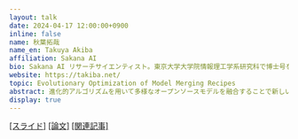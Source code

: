 ```yaml
---
layout: talk
date: 2024-04-17 12:00:00+0900
inline: false
name: 秋葉拓哉
name_en: Takuya Akiba
affiliation: Sakana AI
bio: Sakana AI リサーチサイエンティスト。東京大学大学院情報理工学系研究科で博士号を取得後、国立情報学研究所、Preferred Networks、Stability AIを経て、現職。現在は生成基盤モデルに関連する複数の研究プロジェクトを手掛ける。共著書に『Kaggleに挑む深層学習プログラミングの極意』（講談社）などがある。
website: https://takiba.net/
topic: Evolutionary Optimization of Model Merging Recipes
abstract: 進化的アルゴリズムを用いて多様なオープンソースモデルを融合することで新しい基盤モデルを効率的に開発する手法「進化的モデルマージ」を提案します。我々のアプローチは、既存のオープンモデルの膨大な集合知を活用するため、モデルを非常に効率的に作成できます。進化的モデルマージは、「非英語言語と数学的推論」「非英語言語と画像」といった、これまでは困難と思われていた全く異なる領域のモデルをマージする方法すらも自動的に発見できることが分かりました。
display: true
---
```

[[スライド]](https://speakerdeck.com/iwiwi/17-nlpkorokiumu) [[論文]](https://arxiv.org/abs/2403.13187) [[関連記事]](https://sakana.ai/evolutionary-model-merge-jp/)
